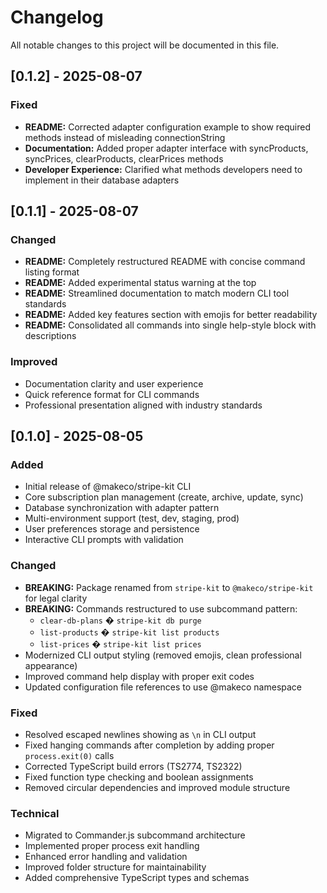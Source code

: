 # Changelog

All notable changes to this project will be documented in this file.

## [0.1.2] - 2025-08-07

### Fixed
- **README:** Corrected adapter configuration example to show required methods instead of misleading connectionString
- **Documentation:** Added proper adapter interface with syncProducts, syncPrices, clearProducts, clearPrices methods
- **Developer Experience:** Clarified what methods developers need to implement in their database adapters

## [0.1.1] - 2025-08-07

### Changed
- **README:** Completely restructured README with concise command listing format
- **README:** Added experimental status warning at the top
- **README:** Streamlined documentation to match modern CLI tool standards
- **README:** Added key features section with emojis for better readability
- **README:** Consolidated all commands into single help-style block with descriptions

### Improved
- Documentation clarity and user experience
- Quick reference format for CLI commands
- Professional presentation aligned with industry standards

## [0.1.0] - 2025-08-05

### Added
- Initial release of @makeco/stripe-kit CLI
- Core subscription plan management (create, archive, update, sync)
- Database synchronization with adapter pattern
- Multi-environment support (test, dev, staging, prod)
- User preferences storage and persistence
- Interactive CLI prompts with validation

### Changed
- **BREAKING:** Package renamed from `stripe-kit` to `@makeco/stripe-kit` for legal clarity
- **BREAKING:** Commands restructured to use subcommand pattern:
  - `clear-db-plans` � `stripe-kit db purge`
  - `list-products` � `stripe-kit list products`
  - `list-prices` � `stripe-kit list prices`
- Modernized CLI output styling (removed emojis, clean professional appearance)
- Improved command help display with proper exit codes
- Updated configuration file references to use @makeco namespace

### Fixed
- Resolved escaped newlines showing as `\n` in CLI output
- Fixed hanging commands after completion by adding proper `process.exit(0)` calls
- Corrected TypeScript build errors (TS2774, TS2322)
- Fixed function type checking and boolean assignments
- Removed circular dependencies and improved module structure

### Technical
- Migrated to Commander.js subcommand architecture
- Implemented proper process exit handling
- Enhanced error handling and validation
- Improved folder structure for maintainability
- Added comprehensive TypeScript types and schemas